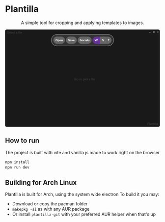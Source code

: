 # Plantilla

<center>A simple tool for cropping and applying templates to images.</center>

![Screenshot](./screenshot.png)

## How to run
The project is built with vite and vanilla js made to work right on the browser
```bash
npm install
npm run dev
```
## Building for Arch Linux
Plantilla is built for Arch, using the system wide electron
To build it you may: 
- Download or copy the pacman folder
- `makepkg -si` as with any AUR package
- Or install `plantilla-git` with your preferred AUR helper when that's up